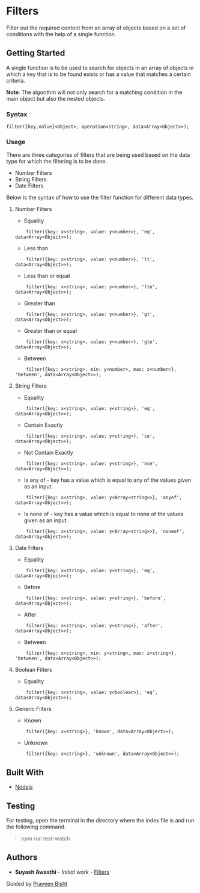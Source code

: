 # Filters

Filter out the required content from an array of objects based on a set of conditions with the help of a single function.

## Getting Started

A single function is to be used to search for objects in an array of objects in which a key that is to be found exists or has a value that matches a certain criteria. 

**Note**: The algorithm will not only search for a matching condition in the main object but also the nested objects.  

### Syntax

```
filter({key,value}<Object>, operation<string>, data<Array<Object>>);
```

### Usage

There are three categories of filters that are being used based on the data type for which the filtering is to be done.

* Number Filters
* String Filters
* Date Filters

Below is the syntax of how to use the filter function for different data types.

1. Number Filters

    * Equality 
    ```
        filter({key: x<string>, value: y<number>}, 'eq', data<Array<Object>>);
    ```

    * Less than 
    ```
        filter({key: x<string>, value: y<number>}, 'lt', data<Array<Object>>);
    ```

    * Less than or equal 
    ```
        filter({key: x<string>, value: y<number>}, 'lte', data<Array<Object>>);
    ```

    * Greater than 
    ```
        filter({key: x<string>, value: y<number>}, 'gt', data<Array<Object>>);
    ```

    * Greater than or equal 
    ```
        filter({key: x<string>, value: y<number>}, 'gte', data<Array<Object>>);
    ```

    * Between 
    ```
        filter({key: x<string>, min: y<number>, max: z<number>}, 'between', data<Array<Object>>);
    ```

2. String Filters 

    * Equality 
    ```
        filter({key: x<string>, value: y<string>}, 'eq', data<Array<Object>>);
    ```

    * Contain Exactly
    ```
        filter({key: x<string>, value: y<string>}, 'ce', data<Array<Object>>);
    ```

    * Not Contain Exactly
    ```
        filter({key: x<string>, value: y<string>}, 'nce', data<Array<Object>>);
    ```

    * Is any of - key has a value which is equal to any of the values given as an input.
    ```
        filter({key: x<string>, value: y<Array<string>>}, 'anyof', data<Array<Object>>);
    ```

    * Is none of - key has a value which is equal to none of the values given as an input.
    ```
        filter({key: x<string>, value: y<Array<string>>}, 'noneof', data<Array<Object>>);
    ```

3. Date Filters 

    * Equality 
    ```
        filter({key: x<string>, value: y<string>}, 'eq', data<Array<Object>>);
    ```

    * Before 
    ```
        filter({key: x<string>, value: y<string>}, 'before', data<Array<Object>>);
    ```

    * After 
    ```
        filter({key: x<string>, value: y<string>}, 'after', data<Array<Object>>);
    ```

    * Between 
    ```
        filter({key: x<string>, min: y<string>, max: z<string>}, 'between', data<Array<Object>>);
    ```

4. Boolean Filters

    * Equality 
    ```
        filter({key: x<string>, value: y<boolean>}, 'eq', data<Array<Object>>);
    ```

5. Generic Filters

    * Known 
    ```
        filter({key: x<string>}, 'known', data<Array<Object>>);
    ```
    * Unknown 
    ```
        filter({key: x<string>}, 'unknown', data<Array<Object>>);

## Built With

* [Nodejs](https://nodejs.org/en/)

## Testing 

For testing, open the terminal in the directory where the index file is and run the following command.
> npm run test-watch

## Authors

* **Suyash Awasthi** - *Initial work* - [Filters](https://github.com/dailykit/Filters)

Guided by [Praveen Bisht](https://github.com/prvnbist)
